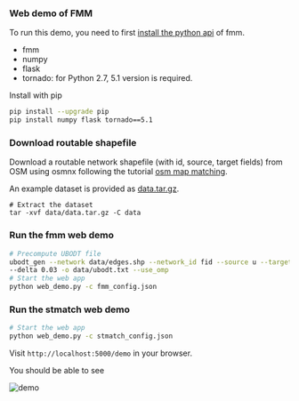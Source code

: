 ### Web demo of FMM

To run this demo, you need to first [install the python api](https://fmm-wiki.github.io/docs/installation/) of fmm.

- fmm
- numpy
- flask
- tornado: for Python 2.7, 5.1 version is required.

Install with pip

```bash
pip install --upgrade pip
pip install numpy flask tornado==5.1
```

### Download routable shapefile

Download a routable network shapefile (with id, source, target fields)
from OSM using osmnx following the tutorial [osm map matching](https://github.com/cyang-kth/osm_mapmatching).

An example dataset is provided as [data.tar.gz](data/data.tar.gz).

```
# Extract the dataset
tar -xvf data/data.tar.gz -C data
```

### Run the fmm web demo

```bash
# Precompute UBODT file
ubodt_gen --network data/edges.shp --network_id fid --source u --target v \
--delta 0.03 -o data/ubodt.txt --use_omp
# Start the web app
python web_demo.py -c fmm_config.json
```

### Run the stmatch web demo

```bash
# Start the web app
python web_demo.py -c stmatch_config.json
```

Visit `http://localhost:5000/demo` in your browser.

You should be able to see

![demo](https://github.com/cyang-kth/fmm/blob/master/img/demo3.gif?raw=true)
